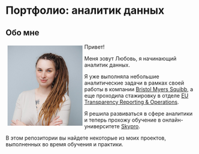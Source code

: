 
<html>
 <head>
  <meta http-equiv="Content-Type" content="text/html; charset=utf-8">
  <h1>Портфолио: аналитик данных</h1>
  <h2>Обо мне</h2>
 </head>
 <body> 
  <p><img src="https://github.com/liubchen/Lyubov-Savko/blob/main/Photo.JPG" width="200" 
  alt="Иллюстрация" align="left" 
  vspace="5" hspace="5">
  Привет!
  
  Меня зовут Любовь, я начинающий аналитик данных. 

Я уже выполняла небольшие аналитические задачи в рамках своей работы в компании <a href="https://www.bms.com/" target="_blank">Bristol Myers Squibb</a>, а еще проходила стажировку в отделе <a href="https://www.bms.com/about-us/responsibility/transparency.html" target="_blank">EU Transparency Reporting & Operations</a>. 

Я решила развиваться в сфере аналитики и теперь прохожу обучение в онлайн-университете <a href="https://sky.pro/" target="_blank">Skypro</a>.</p>

В этом репозитории вы найдете некоторые из моих проектов, выполненных во время обучения и практики.
 </body>
</html>
